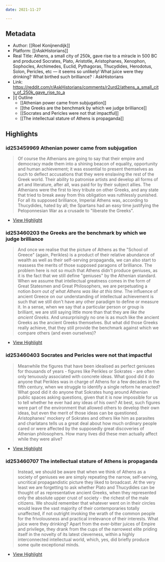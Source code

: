 ```yaml
---
date: 2021-11-27

---
```

## Metadata
- Author: [[Roel Konijnendijk]]
- Platform: [[rAskHistorians]]
- Real Title: Athens, a small city of 250k, gave rise to a miracle in 500 BC and produced Socrates, Plato, Aristotle, Aristophanes, Xenophon, Sophocles, Archimedes, Euclid, Pythagoras, Thucydides, Herodotus, Solon, Pericles, etc — it seems so unlikely! What juice were they drinking? What birthed such brilliance? : AskHistorians
- Link: https://reddit.com/r/AskHistorians/comments/r2urd2/athens_a_small_city_of_250k_gave_rise_to_a
- [i] Outline 
     - [[Athenian power came from subjugation]]
     - [[the Greeks are the benchmark by which we judge brilliance]]
     - [[Socrates and Pericles were not that impactful]]
     - [[The intellectual stature of Athens is propaganda]]

## Highlights

### id253459969 Athenian power came from subjugation

> Of course the Athenians are going to say that their empire and democracy made them into a shining beacon of equality, opportunity and human achievement; it was essential to present themselves as such to deflect accusations that they were enslaving the rest of the Greek world. Their ability to patronise artists and develop all forms of art and literature, after all, was paid for by their subject allies. The Athenians were the first to levy tribute on other Greeks, and any state that tried to break away from this obligation was ruthlessly punished. For all its supposed brilliance, Imperial Athens was, according to Thucydides, hated by all; the Spartans had an easy time justifying the Peloponnesian War as a crusade to "liberate the Greeks".

 * [View Highlight](https://reddit.com/r/AskHistorians/comments/r2urd2/athens_a_small_city_of_250k_gave_rise_to_a?__readwiseLocation=0%2F2%2F0%2F4%2F3%2F1%2F0%2F0%2F0%2F1%2F0%2F0%2F0%2F5%2F1%2F0%2F1%2F0%2F0%2F0%2F5%2F1%2F0%2F3%3A41%2C0%2F2%2F0%2F4%2F3%2F1%2F0%2F0%2F0%2F1%2F0%2F0%2F0%2F5%2F1%2F0%2F1%2F0%2F0%2F0%2F5%2F1%2F0%2F3%3A788#:~:text=Of%20course%20the%20Athenians%20are%2Ccrusade%20to%20%22liberate%20the%20Greeks%22.)

### id253460203 the Greeks are the benchmark by which we judge brilliance

> And once we realise that the picture of Athens as the "School of Greece" (again, Perikles) is a product of their relative abundance of wealth as well as their self-serving propaganda, we can also start to reassess the merits of those supposed paragons of brilliance. The problem here is not so much that Athens didn't produce geniuses, as it is the fact that we still define "geniuses" by the Athenian standard. When we assume that intellectual greatness comes in the form of Great Statesmen and Great Philosophers, we are perpetuating a notion *born out of what Athens was like at this time.* The influence of ancient Greece on our understanding of intellectual achievement is such that we still don't have any other paradigm to define or measure it. In a sense, when we say that a particular person or group is brilliant, we are still saying little more than that they are *like the ancient Greeks.* And unsurprisingly no one is as much like the ancient Greeks as the ancient Greeks themselves. But what did those Greeks really achieve, that they still provide the benchmark against which we compare others (and even ourselves)?

 * [View Highlight](https://reddit.com/r/AskHistorians/comments/r2urd2/athens_a_small_city_of_250k_gave_rise_to_a?__readwiseLocation=0%2F3%2F0%2F4%2F3%2F1%2F0%2F0%2F0%2F1%2F0%2F0%2F0%2F5%2F1%2F0%2F1%2F0%2F0%2F0%2F5%2F1%2F0%2F3%3A0%2C4%2F3%2F0%2F4%2F3%2F1%2F0%2F0%2F0%2F1%2F0%2F0%2F0%2F5%2F1%2F0%2F1%2F0%2F0%2F0%2F5%2F1%2F0%2F3%3A229#:~:text=And%20once%20we%20realise%20that%2Ccompare%20others%20(and%20even%20ourselves)%3F)

### id253460403 Socrates and Pericles were not that impactful

> Meanwhile the figures that have been idealised as perfect geniuses for thousands of years - figures like Perikles or Sokrates - are often only tenuously associated with concrete ideas. What good did it do anyone that Perikles was in charge of Athens for a few decades in the fifth century, when we struggle to identify a single reform he enacted? What good did it do anyone that Sokrates hung around Athenian public spaces asking questions, given that it is now impossible for us to tell whether he ever had any ideas of his own? At best, such figures were part of the environment that allowed others to develop their own ideas, but even the merit of those ideas can be questioned. Aristophanes' mockery of Sokrates and others like him as parasites and charlatans tells us a great deal about how much ordinary people cared or were affected by the supposedly great discoveries of Athenian philosophers. How many lives did these men actually affect while they were alive?

 * [View Highlight](https://reddit.com/r/AskHistorians/comments/r2urd2/athens_a_small_city_of_250k_gave_rise_to_a?__readwiseLocation=0%2F5%2F0%2F4%2F3%2F1%2F0%2F0%2F0%2F1%2F0%2F0%2F0%2F5%2F1%2F0%2F1%2F0%2F0%2F0%2F5%2F1%2F0%2F3%3A0%2C0%2F5%2F0%2F4%2F3%2F1%2F0%2F0%2F0%2F1%2F0%2F0%2F0%2F5%2F1%2F0%2F1%2F0%2F0%2F0%2F5%2F1%2F0%2F3%3A969#:~:text=Meanwhile%20the%20figures%20that%20have%2Caffect%20while%20they%20were%20alive%3F)

### id253460707 The intellectual stature of Athens is propaganda

> Instead, we should be aware that when we think of Athens as a society of geniuses we are simply repeating the narrow, self-serving, uncritical propagandistic picture they liked to broadcast. At the very least we are forgetting to ask whether Plato and Thucydides can be thought of as representative ancient Greeks, when they represented only the absolute upper crust of society - the richest of the male citizens. We should remember that whatever went on in their circles would leave the vast majority of their contemporaries totally unaffected, if not outright invoking the wrath of the common people for the frivolousness and practical irrelevance of their interests. What juice were they drinking? Apart from the ever-bitter juices of Empire and privilege, they drank from the cups of the narrowest elite priding itself in the novelty of its latest cleverness, within a highly interconnected intellectual world, which, yes, did briefly produce some quite exceptional minds.

 * [View Highlight](https://reddit.com/r/AskHistorians/comments/r2urd2/athens_a_small_city_of_250k_gave_rise_to_a?__readwiseLocation=0%2F6%2F0%2F4%2F3%2F1%2F0%2F0%2F0%2F1%2F0%2F0%2F0%2F5%2F1%2F0%2F1%2F0%2F0%2F0%2F5%2F1%2F0%2F3%3A0%2C0%2F6%2F0%2F4%2F3%2F1%2F0%2F0%2F0%2F1%2F0%2F0%2F0%2F5%2F1%2F0%2F1%2F0%2F0%2F0%2F5%2F1%2F0%2F3%3A976#:~:text=Instead%2C%20we%20should%20be%20aware%2Cproduce%20some%20quite%20exceptional%20minds.)
